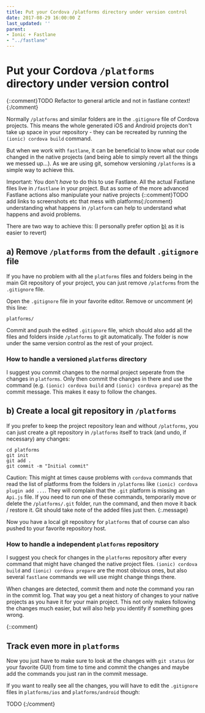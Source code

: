 ```yaml
---
title: Put your Cordova /platforms directory under version control
date: 2017-08-29 16:00:00 Z
last_updated: ''
parent:
- Ionic + Fastlane
- "../fastlane"
---
```


# Put your Cordova `/platforms` directory under version control

{::comment}TODO Refactor to general article and not in fastlane context!{:/comment}

Normally `/platforms` and similar folders are in the `.gitignore` file of Cordova projects. This means the whole generated iOS and Android projects don't take up space in your repository - they can be recreated by running the `(ionic) cordova build` command.

But when we work with `fastlane`, it can be beneficial to know what our code changed in the native projects (and being able to simply revert all the things we messed up...). As we are using git, somehow versioning `/platforms` is a simple way to achieve this.

Important: You don't _have_ to do this to use Fastlane. All the actual Fastlane files live in `/fastlane` in your project. But as some of the more advanced Fastlane actions also manipulate your native projects {::comment}TODO add links to screenshots etc that mess with platforms{:/comment} understanding what happens in `/platform` can help to understand what happens and avoid problems.

There are two way to achieve this:
(I personally prefer option [b)](#b-create-a-local-git-repository-in-platforms) as it is easier to revert)

## a) Remove `/platforms` from the default `.gitignore` file

If you have no problem with all the `platforms` files and folders being in the main Git repository of your project, you can just remove `/platforms` from the `.gitignore` file.

Open the `.gitignore` file in your favorite editor. Remove or uncomment (`#`) this line:

```
platforms/
```

Commit and push the edited `.gitignore` file, which should also add all the files and folders inside `/platforms` to git automatically. The folder is now under the same version control as the rest of your project.

### How to handle a versioned `platforms` directory

I suggest you commit changes to the normal project seperate from the changes in `platforms`. Only then commit the changes in there and use the command (e.g. `(ionic) cordova build` and `(ionic) cordova prepare`) as the commit message. This makes it easy to follow the changes.

## b) Create a local git repository in `/platforms`

If you prefer to keep the project repository lean and without `/platforms`, you can just create a git repository in `/platforms` itself to track (and undo, if necessary) any changes:

```
cd platforms
git init
git add .
git commit -m "Initial commit"
```

Caution: This might at times cause problems with `cordova` commands that read the list of platforms from the folders in `/platforms` like `(ionic) cordova plugin add ...`. They will complain that the `.git` platform is missing an `Api.js` file. If you need to run one of these commands, temporarily move or delete the `/platforms/.git` folder, run the command, and then move it back / restore it. Git should take note of the added files just then.
{:.message}

Now you have a local git repository for `platforms` that of course can also pushed to your favorite repository host.

### How to handle a independent `platforms` repository

I suggest you check for changes in the `platforms` repository after every command that might have changed the native project files. `(ionic) cordova build` and `(ionic) cordova prepare` are the most obvious ones, but also several `fastlane` commands we will use might change things there. 

When changes are detected, commit them and note the command you ran in the commit log. That way you get a neat history of changes to your native projects as you have it for your main project. This not only makes following the changes much easier, but will also help you identify if something goes wrong.

{::comment}
## Track even more in `platforms`

Now you just have to make sure to look at the changes with `git status` (or your favorite GUI) from time to time and commit the changes and maybe add the commands you just ran in the commit message.

If you want to really see all the changes, you will have to edit the `.gitignore` files in `platforms/ios` and `platforms/android` though:

TODO
{:/comment}